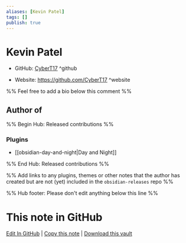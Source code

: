 ```yaml
---
aliases: [Kevin Patel]
tags: []
publish: true
---
```


# Kevin Patel

- GitHub: [CyberT17](https://github.com/CyberT17/) ^github
<!-- - Discord: `@` ^discord-->
- Website: <https://github.com/CyberT17> ^website
<!-- - [[Publish sites|Publish site]]: <https://> ^publish-->

%% Feel free to add a bio below this comment %%

## Author of

%% Begin Hub: Released contributions %%

### Plugins

- [[obsidian-day-and-night|Day and Night]]

%% End Hub: Released contributions %%

%% Add links to any plugins, themes or other notes that the author has created but are not (yet) included in the `obsidian-releases` repo %%

<!--
### Unlisted plugins
-->

<!--
### Others
-->

<!--
## Sponsor this author
-->

<!-- - [[GitHub sponsors]]: [Sponsor @CyberT17 on GitHub Sponsors](https://github.com/sponsors/CyberT17) ^github-sponsor-->
<!-- - [[Buy me a coffee]]: <https://> ^buy-me-a-coffee-->
<!-- - [[PayPal]]: <https://> ^paypal-->
<!-- - [[Patreon]]: <https://> ^patreon-->

<!--
## Follow this author
-->

<!-- - [[YouTube Channels|On YouTube]]: <https://> ^youtube-->
<!-- - Twitter: <https://> ^twitter-->
<!-- - ... -->

%% Hub footer: Please don't edit anything below this line %%

# This note in GitHub

<span class="git-footer">[Edit In GitHub](https://github.dev/obsidian-community/obsidian-hub/blob/main/01%20-%20Community/People/CyberT17.md "git-hub-edit-note") | [Copy this note](https://raw.githubusercontent.com/obsidian-community/obsidian-hub/main/01%20-%20Community/People/CyberT17.md "git-hub-copy-note") | [Download this vault](https://github.com/obsidian-community/obsidian-hub/archive/refs/heads/main.zip "git-hub-download-vault") </span>
